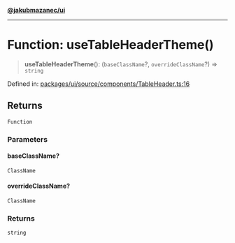 [**@jakubmazanec/ui**](../README.md)

---

# Function: useTableHeaderTheme()

> **useTableHeaderTheme**(): (`baseClassName`?, `overrideClassName`?) => `string`

Defined in:
[packages/ui/source/components/TableHeader.ts:16](https://github.com/jakubmazanec/tools/blob/797379ce98752dc838b82c8398e04d90c58ce9e7/packages/ui/source/components/TableHeader.ts#L16)

## Returns

`Function`

### Parameters

#### baseClassName?

`ClassName`

#### overrideClassName?

`ClassName`

### Returns

`string`
